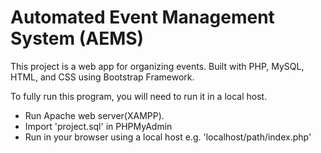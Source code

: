 
# Automated Event Management System (AEMS)

<p>
This project is a web app for organizing events. Built with PHP, MySQL, HTML, and CSS using Bootstrap Framework.
<p>
To fully run this program, you will need to run it in a local host.
<ul>
<li>Run Apache web server(XAMPP).</li>
<li>Import 'project.sql' in PHPMyAdmin</li>
<li>Run in your browser using a local host e.g. 'localhost/path/index.php'
</ul>
